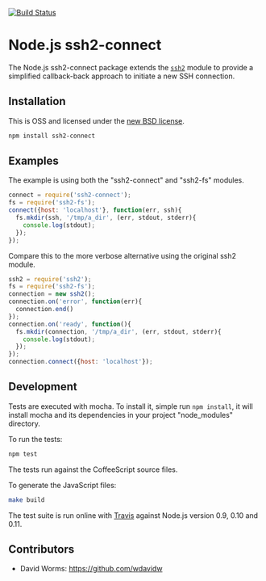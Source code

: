 [![Build Status](https://secure.travis-ci.org/wdavidw/node-ssh2-connect.png)][travis]

Node.js ssh2-connect
====================

The Node.js ssh2-connect package extends the [`ssh2`][ssh2] module to provide 
a simplified callback-back approach to initiate a new SSH connection.

Installation
------------

This is OSS and licensed under the [new BSD license][license].

```bash
npm install ssh2-connect
```

Examples
--------

The example is using both the "ssh2-connect" and "ssh2-fs" modules.

```js
connect = require('ssh2-connect');
fs = require('ssh2-fs');
connect({host: 'localhost'}, function(err, ssh){
  fs.mkdir(ssh, '/tmp/a_dir', (err, stdout, stderr){
    console.log(stdout);
  });
});
```

Compare this to the more verbose alternative using the original ssh2 module.

```js
ssh2 = require('ssh2');
fs = require('ssh2-fs');
connection = new ssh2();
connection.on('error', function(err){
  connection.end()
});
connection.on('ready', function(){
  fs.mkdir(connection, '/tmp/a_dir', (err, stdout, stderr){
    console.log(stdout);
  });
});
connection.connect({host: 'localhost'});
```

Development
-----------

Tests are executed with mocha. To install it, simple run `npm install`, it will install
mocha and its dependencies in your project "node_modules" directory.

To run the tests:
```bash
npm test
```

The tests run against the CoffeeScript source files.

To generate the JavaScript files:
```bash
make build
```

The test suite is run online with [Travis][travis] against Node.js version 0.9, 
0.10 and 0.11.

Contributors
------------

*   David Worms: <https://github.com/wdavidw>

[travis]: http://travis-ci.org/wdavidw/node-ssh2-connect
[ssh2]: https://github.com/mscdex/ssh2
[license]: https://github.com/wdavidw/node-ssh2-connect/blob/master/LICENSE.md

